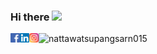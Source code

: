 ### Hi there <img src="https://media.giphy.com/media/hvRJCLFzcasrR4ia7z/giphy.gif" width="25px">

<a href="https://www.facebook.com/NATTAWATSMILE">
  <img align="left" alt="facebook" width="15px" src="https://github.com/nattawatsupangsarn015/nattawatsupangsarn015/blob/main/src/icon/facebook.svg" />
</a>
<a href="https://www.linkedin.com/in/nattawatsupangsarn/">
  <img align="left" alt="linkedin" width="15px" src="https://github.com/nattawatsupangsarn015/nattawatsupangsarn015/blob/main/src/icon/linkedin.svg" />
</a>
<a href="https://www.instagram.com/superpowermax/">
  <img align="left" alt="instagram" width="15px" src="https://github.com/nattawatsupangsarn015/nattawatsupangsarn015/blob/main/src/icon/instagram.svg" />
</a>
<img src="https://komarev.com/ghpvc/?username=nattawatsupangsarn015&label=visitors&color=orange" alt="nattawatsupangsarn015" />

<!--
**nattawatsupangsarn015/nattawatsupangsarn015** is a ✨ _special_ ✨ repository because its `README.md` (this file) appears on your GitHub profile.

Here are some ideas to get you started:

- 🔭 I’m currently working on ...
- 🌱 I’m currently learning ...
- 👯 I’m looking to collaborate on ...
- 🤔 I’m looking for help with ...
- 💬 Ask me about ...
- 📫 How to reach me: ...
- 😄 Pronouns: ...
- ⚡ Fun fact: ...
-->
